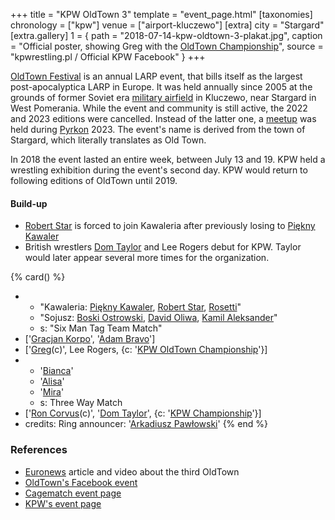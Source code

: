 +++
title = "KPW OldTown 3"
template = "event_page.html"
[taxonomies]
chronology = ["kpw"]
venue = ["airport-kluczewo"]
[extra]
city = "Stargard"
[extra.gallery]
1 = { path = "2018-07-14-kpw-oldtown-3-plakat.jpg", caption = "Official poster, showing Greg with the [OldTown Championship](@/c/kpw-old-town-championship.md)", source = "kpwrestling.pl / Official KPW Facebook" }
+++

[OldTown Festival][oldtown] is an annual LARP event, that bills itself as the largest post-apocalyptica LARP in Europe. It was held annually since 2005 at the grounds of former Soviet era [military airfield][airfield-wiki] in Kluczewo, near Stargard in West Pomerania. While the event and community is still active, the 2022 and 2023 editions were cancelled. Instead of the latter one, a [meetup][oldtown-meetup] was held during [Pyrkon][pyrkon] 2023.
The event's name is derived from the town of Stargard, which literally translates as Old Town.

In 2018 the event lasted an entire week, between July 13 and 19. KPW held a wrestling exhibition during the event's second day. KPW would return to following editions of OldTown until 2019.

#### Build-up

* [Robert Star](@/w/robert-star.md) is forced to join Kawaleria after previously losing to [Piękny Kawaler](@/w/piekny-kawaler.md)
* British wrestlers [Dom Taylor](@/w/dom-taylor.md) and Lee Rogers debut for KPW. Taylor would later appear several more times for the organization.

{% card() %}
- - "Kawaleria: [Piękny Kawaler](@/w/piekny-kawaler.md), [Robert Star](@/w/robert-star.md),
    [Rosetti](@/w/rosetti.md)"
  - "Sojusz: [Boski Ostrowski](@/w/ostrowski.md), [David Oliwa](@/w/david-oliwa.md),
    [Kamil Aleksander](@/w/kamil-aleksander.md)"
  - s: "Six Man Tag Team Match"
- ['[Gracjan Korpo](@/w/gracjan-korpo.md)', '[Adam Bravo](@/w/adam-bravo.md)']
- ['[Greg](@/w/greg.md)(c)', Lee Rogers, {c: '[KPW OldTown Championship](@/c/kpw-old-town-championship.md)'}]
- - '[Bianca](@/w/bianca.md)'
  - '[Alisa](@/w/alisa.md)'
  - '[Mira](@/w/mira.md)'
  - s: Three Way Match
- ['[Ron Corvus](@/w/ron-corvus.md)(c)', '[Dom Taylor](@/w/dom-taylor.md)', {c: '[KPW Championship](@/c/kpw-championship.md)'}]
- credits:
    Ring announcer: '[Arkadiusz Pawłowski](@/w/pan-pawlowski.md)'
{% end %}

### References

* [Euronews](https://www.euronews.com/2018/07/18/poland-s-post-apocalyptic-old-town-festival) article and video about the third OldTown
* [OldTown's Facebook event](https://www.facebook.com/events/571284919882434/)
* [Cagematch event page](https://www.cagematch.net/?id=1&nr=319859)
* [KPW's event page](https://kpwrestling.pl/events/kpw-oldtown-3/)

[oldtown]: https://oldtownfestival.net/
[airfield-wiki]: https://en.wikipedia.org/wiki/Kluczewo_Airfield
[cancel-2022-facebook]: https://www.facebook.com/OldTownPL/posts/7628871287138919
[oldtown-meetup]: https://www.facebook.com/events/563804182505079/
[pyrkon]: https://pyrkon.pl/
